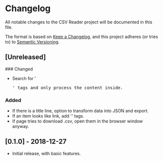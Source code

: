 # Changelog
All notable changes to the CSV Reader project will be documented in this file.

The format is based on [Keep a Changelog](https://keepachangelog.com/en/1.0.0/), and this project adheres (or tries to) to [Semantic Versioning](https://semver.org/spec/v2.0.0.html).

## [Unreleased]
### Changed
- Search for '<pre>' tags and only process the content inside.

### Added
- If there is a title line, option to transform data into JSON and export.
- If an item looks like link, add '<a>' tags.
- If page tries to download .csv, open them in the browser window anyway.

## [0.1.0] - 2018-12-27
- Initial release, with basic features.